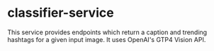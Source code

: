 # classifier-service

This service provides endpoints which return a caption and trending hashtags for a given input image. It uses OpenAI's GTP4 Vision API.
